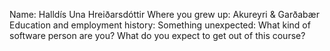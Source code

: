 Name: Halldís Una Hreiðarsdóttir
Where you grew up: Akureyri & Garðabær
Education and employment history:
Something unexpected:
What kind of software person are you?
What do you expect to get out of this course?
